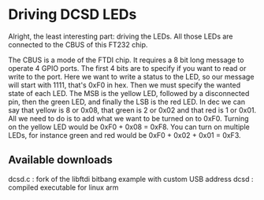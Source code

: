 # Driving DCSD LEDs

Alright, the least interesting part: driving the LEDs.
All those LEDs are connected to the CBUS of this FT232 chip.

The CBUS is a mode of the FTDI chip.
It requires a 8 bit long message to operate 4 GPIO ports.
The first 4 bits are to specify if you want to read or write to the port.
Here we want to write a status to the LED, so our message will start with 1111, that's 0xF0 in hex.
Then we must specify the wanted state of each LED.
The MSB is the yellow LED, followed by a disconnected pin, then the green LED, and finally the LSB is the red LED.
In dec we can say that yellow is 8 or 0x08, that green is 2 or 0x02 and that red is 1 or 0x01.
All we need to do is to add what we want to be turned on to 0xF0. Turning on the yellow LED would be 0xF0 + 0x08 = 0xF8.
You can turn on multiple LEDs, for instance green and red would be 0xF0 + 0x02 + 0x01 = 0xF3.

## Available downloads

dcsd.c : fork of the libftdi bitbang example with custom USB address
dcsd : compiled executable for linux arm